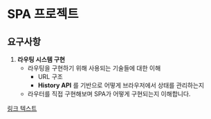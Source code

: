 # SPA 프로젝트

## 요구사항

1. **라우팅 시스템 구현**
    - 라우팅을 구현하기 위해 사용되는 기술들에 대한 이해
        - URL 구조
        - **History API** 를 기반으로 어떻게 브라우저에서 상태를 관리하는지
    - 라우터를 직접 구현해보며 SPA가 어떻게 구현되는지 이해합니다.


[링크 텍스트](https://spa-simple-router.vercel.app/)